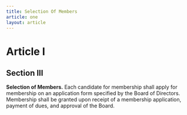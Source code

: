 ```yaml
---
title: Selection Of Members
article: one
layout: article
---
```

# Article I
## Section III

**Selection of Members.** Each candidate for membership shall apply for membership on an application form specified by the Board of Directors. Membership shall be granted upon receipt of a membership application, payment of dues, and approval of the Board.
